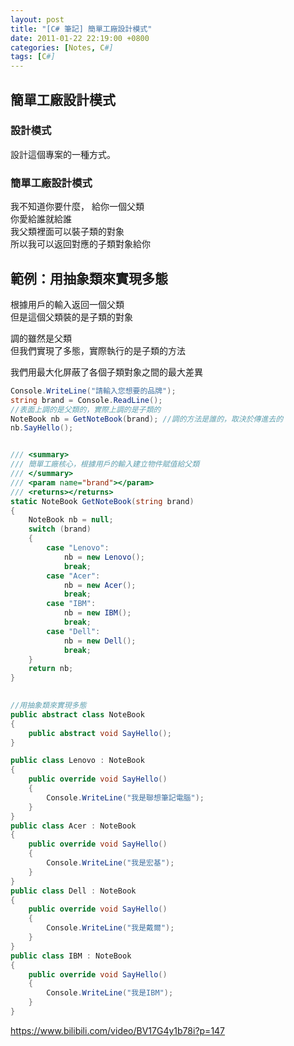 ```yaml
---
layout: post
title: "[C# 筆記] 簡單工廠設計模式"
date: 2011-01-22 22:19:00 +0800
categories: [Notes, C#]
tags: [C#]
---
```


## 簡單工廠設計模式
### 設計模式
設計這個專案的一種方式。

### 簡單工廠設計模式
我不知道你要什麼， 
給你一個父類  
你愛給誰就給誰  
我父類裡面可以裝子類的對象  
所以我可以返回對應的子類對象給你  
  

## 範例：用抽象類來實現多態
根據用戶的輸入返回一個父類  
但是這個父類裝的是子類的對象    

調的雖然是父類  
但我們實現了多態，實際執行的是子類的方法    

我們用最大化屏蔽了各個子類對象之間的最大差異  
```c#
Console.WriteLine("請輸入您想要的品牌");
string brand = Console.ReadLine();
//表面上調的是父類的，實際上調的是子類的
NoteBook nb = GetNoteBook(brand); //調的方法是誰的，取決於傳進去的
nb.SayHello();


/// <summary>
/// 簡單工廠核心，根據用戶的輸入建立物件賦值給父類
/// </summary>
/// <param name="brand"></param>
/// <returns></returns>
static NoteBook GetNoteBook(string brand)
{
    NoteBook nb = null;
    switch (brand)
    {
        case "Lenovo":
            nb = new Lenovo();
            break;
        case "Acer":
            nb = new Acer();
            break;
        case "IBM":
            nb = new IBM();
            break;
        case "Dell":
            nb = new Dell();
            break;
    }
    return nb;
}
 

//用抽象類來實現多態
public abstract class NoteBook
{
    public abstract void SayHello();
}

public class Lenovo : NoteBook
{
    public override void SayHello()
    {
        Console.WriteLine("我是聯想筆記電腦");
    }
}
public class Acer : NoteBook
{
    public override void SayHello()
    {
        Console.WriteLine("我是宏基");
    }
}
public class Dell : NoteBook
{
    public override void SayHello()
    {
        Console.WriteLine("我是戴爾");
    }
}
public class IBM : NoteBook
{
    public override void SayHello()
    {
        Console.WriteLine("我是IBM");
    }
}
```

https://www.bilibili.com/video/BV17G4y1b78i?p=147
